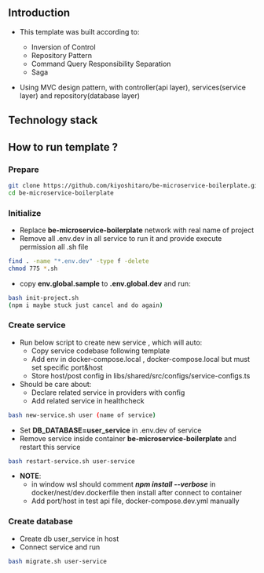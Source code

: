## Introduction
- This template was built according to:
  - Inversion of Control
  - Repository Pattern
  - Command Query Responsibility Separation
  - Saga

- Using MVC design pattern, with controller(api layer), services(service layer) and repository(database layer)

## Technology stack


## How to run template ?

### Prepare
```sh
git clone https://github.com/kiyoshitaro/be-microservice-boilerplate.git
cd be-microservice-boilerplate
```
### Initialize
- Replace **be-microservice-boilerplate** network with real name of project
- Remove all .env.dev in all service to run it and provide execute permission all .sh file 
```sh
find . -name "*.env.dev" -type f -delete
chmod 775 *.sh
```

- copy **env.global.sample** to **.env.global.dev** and run: 
```sh
bash init-project.sh 
(npm i maybe stuck just cancel and do again)
``` 
### Create service
- Run below script to create new service , which will auto:
  - Copy service codebase following template
  - Add env in docker-compose.local , docker-compose.local but must set specific port&host  
  - Store host/post config in libs/shared/src/configs/service-configs.ts
- Should be care about: 
  - Declare related service in providers with config
  - Add related service in healthcheck

```sh
bash new-service.sh user (name of service)
``` 
- Set **DB_DATABASE=user_service** in .env.dev of service
- Remove service inside container **be-microservice-boilerplate** and restart this service
```sh
bash restart-service.sh user-service
``` 

- **NOTE**: 
  - in window wsl should comment ***npm install --verbose*** in docker/nest/dev.dockerfile then install after connect to container
  - Add port/host in test api file, docker-compose.dev.yml manually
### Create database
- Create db user_service in host
- Connect service and run  
```sh
bash migrate.sh user-service
``` 

